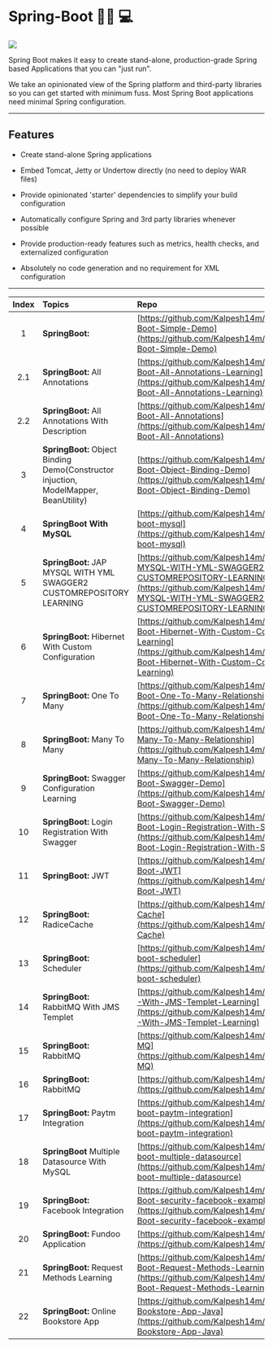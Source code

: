 # Spring-Boot :man_technologist:	:computer:

![](https://user-images.githubusercontent.com/25608527/98764028-f2616080-2400-11eb-8200-e78796853c55.jpeg)

Spring Boot makes it easy to create stand-alone, production-grade Spring based Applications that you can "just run".

We take an opinionated view of the Spring platform and third-party libraries so you can get started with minimum fuss. Most Spring Boot applications need minimal Spring configuration.

---

## Features

- Create stand-alone Spring applications

- Embed Tomcat, Jetty or Undertow directly (no need to deploy WAR files)

- Provide opinionated 'starter' dependencies to simplify your build configuration

- Automatically configure Spring and 3rd party libraries whenever possible

- Provide production-ready features such as metrics, health checks, and externalized configuration

- Absolutely no code generation and no requirement for XML configuration

---

| Index | Topics | Repo |
| :-------------: | :------------- |:-------------| 
| 1 | **SpringBoot:** | [https://github.com/Kalpesh14m/Spring-Boot-Simple-Demo](https://github.com/Kalpesh14m/Spring-Boot-Simple-Demo) |
| 2.1 | **SpringBoot:** All Annotations | [https://github.com/Kalpesh14m/Spring-Boot-All-Annotations-Learning](https://github.com/Kalpesh14m/Spring-Boot-All-Annotations-Learning) |
| 2.2 | **SpringBoot:** All Annotations With Description | [https://github.com/Kalpesh14m/Spring-Boot-All-Annotations](https://github.com/Kalpesh14m/Spring-Boot-All-Annotations) |
| 3 | **SpringBoot:** Object Binding Demo(Constructor injuction, ModelMapper, BeanUtility) | [https://github.com/Kalpesh14m/Spring-Boot-Object-Binding-Demo](https://github.com/Kalpesh14m/Spring-Boot-Object-Binding-Demo) |
| 4 | **SpringBoot With MySQL** | [https://github.com/Kalpesh14m/Spring-boot-mysql](https://github.com/Kalpesh14m/Spring-boot-mysql) |
| 5 | **SpringBoot:** JAP MYSQL WITH YML SWAGGER2 CUSTOMREPOSITORY LEARNING | [https://github.com/Kalpesh14m/JAP-MYSQL-WITH-YML-SWAGGER2-CUSTOMREPOSITORY-LEARNING](https://github.com/Kalpesh14m/JAP-MYSQL-WITH-YML-SWAGGER2-CUSTOMREPOSITORY-LEARNING) |
| 6 | **SpringBoot:** Hibernet With Custom Configuration | [https://github.com/Kalpesh14m/Spring-Boot-Hibernet-With-Custom-Config-Learning](https://github.com/Kalpesh14m/Spring-Boot-Hibernet-With-Custom-Config-Learning) |
| 7 | **SpringBoot:** One To Many | [https://github.com/Kalpesh14m/Spring-Boot-One-To-Many-Relationship](https://github.com/Kalpesh14m/Spring-Boot-One-To-Many-Relationship) |
| 8 | **SpringBoot:** Many To Many | [https://github.com/Kalpesh14m/SringBoot-Many-To-Many-Relationship](https://github.com/Kalpesh14m/SringBoot-Many-To-Many-Relationship) |
| 9 | **SpringBoot:** Swagger Configuration Learning | [https://github.com/Kalpesh14m/Spring-Boot-Swagger-Demo](https://github.com/Kalpesh14m/Spring-Boot-Swagger-Demo) |
| 10 | **SpringBoot:** Login Registration With Swagger | [https://github.com/Kalpesh14m/Spring-Boot-Login-Registration-With-Swagger](https://github.com/Kalpesh14m/Spring-Boot-Login-Registration-With-Swagger) |
| 11 | **SpringBoot:** JWT | [https://github.com/Kalpesh14m/Spring-Boot-JWT](https://github.com/Kalpesh14m/Spring-Boot-JWT) |
| 12 | **SpringBoot:** RadiceCache | [https://github.com/Kalpesh14m/Radice-Cache](https://github.com/Kalpesh14m/Radice-Cache) |
| 13 | **SpringBoot:** Scheduler | [https://github.com/Kalpesh14m/spring-boot-scheduler](https://github.com/Kalpesh14m/spring-boot-scheduler) |
| 14 | **SpringBoot:** RabbitMQ With JMS Templet | [https://github.com/Kalpesh14m/RabbitMQ-With-JMS-Templet-Learning](https://github.com/Kalpesh14m/RabbitMQ-With-JMS-Templet-Learning) |
| 15 | **SpringBoot:** RabbitMQ | [https://github.com/Kalpesh14m/Rabbit-MQ](https://github.com/Kalpesh14m/Rabbit-MQ) |
| 16 | **SpringBoot:** RabbitMQ | [https://github.com/Kalpesh14m/RabbitMQ](https://github.com/Kalpesh14m/RabbitMQ) |
| 17 | **SpringBoot:** Paytm Integration | [https://github.com/Kalpesh14m/spring-boot-paytm-integration](https://github.com/Kalpesh14m/spring-boot-paytm-integration) |
| 18 | **SpringBoot** Multiple Datasource With MySQL | [https://github.com/Kalpesh14m/spring-boot-multiple-datasource](https://github.com/Kalpesh14m/spring-boot-multiple-datasource) |
| 19 | **SpringBoot:** Facebook Integration | [https://github.com/Kalpesh14m/Spring-Boot-security-facebook-example](https://github.com/Kalpesh14m/Spring-Boot-security-facebook-example) |
| 20 | **SpringBoot:** Fundoo Application | [https://github.com/Kalpesh14m/Fundoo](https://github.com/Kalpesh14m/Fundoo) |
| 21 | **SpringBoot:** Request Methods Learning | [https://github.com/Kalpesh14m/Spring-Boot-Request-Methods-Learning](https://github.com/Kalpesh14m/Spring-Boot-Request-Methods-Learning) |
| 22 | **SpringBoot:** Online Bookstore App | [https://github.com/Kalpesh14m/Online-Bookstore-App-Java](https://github.com/Kalpesh14m/Online-Bookstore-App-Java) |
